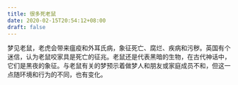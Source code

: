 ```yaml
---
title: 很多死老鼠
date: 2020-02-15T20:54:12+08:00
draft: false
---
```


梦见老鼠，老虎会带来瘟疫和外耳氏病，象征死亡、腐烂、疾病和污秽。英国有个迷信，认为老鼠咬家具是死亡的征兆。老鼠还是代表黑暗的生物，在古代神话中，它们是黑夜的象征。与老鼠有关的梦预示着做梦人和朋友或家庭成员不和，但这一点随环境和行为的不同，也有变化。